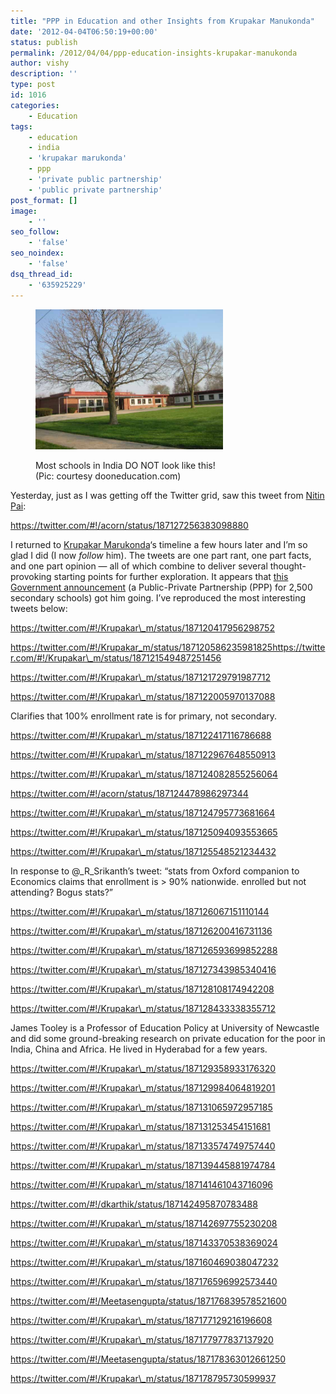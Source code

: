```yaml
---
title: "PPP in Education and other Insights from Krupakar Manukonda"
date: '2012-04-04T06:50:19+00:00'
status: publish
permalink: /2012/04/04/ppp-education-insights-krupakar-manukonda
author: vishy
description: ''
type: post
id: 1016
categories:
    - Education
tags:
    - education
    - india
    - 'krupakar marukonda'
    - ppp
    - 'private public partnership'
    - 'public private partnership'
post_format: []
image:
    - ''
seo_follow:
    - 'false'
seo_noindex:
    - 'false'
dsq_thread_id:
    - '635925229'
---
```

<figure aria-describedby="caption-attachment-1033" class="wp-caption alignleft" id="attachment_1033" style="width: 300px">

[![](../../../../uploads/2012/04/doone_edu_uttarakhand.jpg "doone_edu_uttarakhand")](../../../../uploads/2012/04/doone_edu_uttarakhand.jpg)<figcaption class="wp-caption-text" id="caption-attachment-1033">Most schools in India DO NOT look like this! (Pic: courtesy dooneducation.com)</figcaption></figure>

Yesterday, just as I was getting off the Twitter grid, saw this tweet from [Nitin Pai](https://twitter.com/#!/acorn):

https://twitter.com/#!/acorn/status/187127256383098880

I returned to [Krupakar Marukonda](https://twitter.com/#!/Krupakar_m)‘s timeline a few hours later and I’m so glad I did (I now *follow* him). The tweets are one part rant, one part facts, and one part opinion — all of which combine to deliver several thought-provoking starting points for further exploration. It appears that [this Government announcement](http://www.livemint.com/2012/04/02232711/Govt-invites-privatecompanies.html) (a Public-Private Partnership (PPP) for 2,500 secondary schools) got him going. I’ve reproduced the most interesting tweets below:

https://twitter.com/#!/Krupakar\_m/status/187120417956298752

https://twitter.com/#!/Krupakar_m/status/187120586235981825https://twitter.com/#!/Krupakar\_m/status/187121549487251456

https://twitter.com/#!/Krupakar\_m/status/187121729791987712

https://twitter.com/#!/Krupakar\_m/status/187122005970137088

Clarifies that 100% enrollment rate is for primary, not secondary.

https://twitter.com/#!/Krupakar\_m/status/187122417116786688

https://twitter.com/#!/Krupakar\_m/status/187122967648550913

https://twitter.com/#!/Krupakar\_m/status/187124082855256064

https://twitter.com/#!/acorn/status/187124478986297344

https://twitter.com/#!/Krupakar\_m/status/187124795773681664

https://twitter.com/#!/Krupakar\_m/status/187125094093553665

https://twitter.com/#!/Krupakar\_m/status/187125548521234432

In response to @\_R\_Srikanth’s tweet: “stats from Oxford companion to Economics claims that enrollment is &gt; 90% nationwide. enrolled but not attending? Bogus stats?”

https://twitter.com/#!/Krupakar\_m/status/187126067151110144

https://twitter.com/#!/Krupakar\_m/status/187126200416731136

https://twitter.com/#!/Krupakar\_m/status/187126593699852288

https://twitter.com/#!/Krupakar\_m/status/187127343985340416

https://twitter.com/#!/Krupakar\_m/status/187128108174942208

https://twitter.com/#!/Krupakar\_m/status/187128433338355712

James Tooley is a Professor of Education Policy at University of Newcastle and did some ground-breaking research on private education for the poor in India, China and Africa. He lived in Hyderabad for a few years.

https://twitter.com/#!/Krupakar\_m/status/187129358933176320

https://twitter.com/#!/Krupakar\_m/status/187129984064819201

https://twitter.com/#!/Krupakar\_m/status/187131065972957185

https://twitter.com/#!/Krupakar\_m/status/187131253454151681

https://twitter.com/#!/Krupakar\_m/status/187133574749757440

https://twitter.com/#!/Krupakar\_m/status/187139445881974784

https://twitter.com/#!/Krupakar\_m/status/187141461043716096

https://twitter.com/#!/dkarthik/status/187142495870783488

https://twitter.com/#!/Krupakar\_m/status/187142697755230208

https://twitter.com/#!/Krupakar\_m/status/187143370538369024

https://twitter.com/#!/Krupakar\_m/status/187160469038047232

https://twitter.com/#!/Krupakar\_m/status/187176596992573440

https://twitter.com/#!/Meetasengupta/status/187176839578521600

https://twitter.com/#!/Krupakar\_m/status/187177129216196608

https://twitter.com/#!/Krupakar\_m/status/187177977837137920

https://twitter.com/#!/Meetasengupta/status/187178363012661250

https://twitter.com/#!/Krupakar\_m/status/187178795730599937